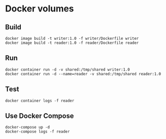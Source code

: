 # Docker volumes

## Build

```shell
docker image build -t writer:1.0 -f writer/Dockerfile writer
docker image build -t reader:1.0 -f reader/Dockerfile reader
```

## Run

```shell
docker container run -d -v shared:/tmp/shared writer:1.0
docker container run -d --name=reader -v shared:/tmp/shared reader:1.0
```

## Test

```shell
docker container logs -f reader
```

## Use Docker Compose

```shell
docker-compose up -d
docker-compose logs -f reader
```
